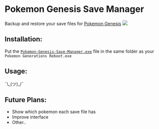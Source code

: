 # Pokemon Genesis Save Manager

Backup and restore your save files for [Pokemon Genesis](https://www.indiedb.com/games/pokmon-generations-reboot-download-avaliable)
![](https://i.imgur.com/evyDhV7.png)

## Installation:

Put the [`Pokemon-Genesis-Save-Manager.exe`](https://github.com/RedSparr0w/Pokemon-Genesis-Save-Manager/releases/latest) file in the same folder as your `Pokemon Generations Reboot.exe`

## Usage:

¯\\\_(ツ)_/¯

## Future Plans:

- Show which pokemon each save file has
- Improve interface
- Other..
